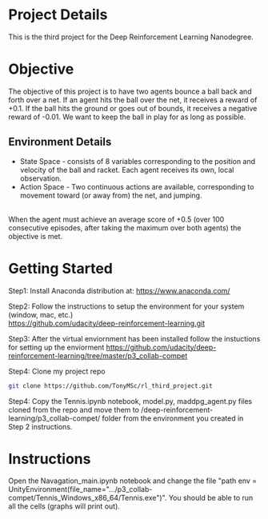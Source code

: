 # Project Details
This is the third project for the Deep Reinforcement Learning Nanodegree.  

# Objective
The objective of this project is to have two agents bounce a ball back and forth over a net.  If an agent hits the ball over the net, it receives a reward of +0.1.  If the ball hits the ground or goes out of bounds, it receives a negative reward of -0.01.  We want to keep the ball in play for as long as possible.

## Environment Details
* State Space - consists of 8 variables corresponding to the position and velocity of the ball and racket. Each agent receives its own, local observation. 
* Action Space - Two continuous actions are available, corresponding to movement toward (or away from) the net, and jumping.

<br> When the agent must achieve an average score of +0.5 (over 100 consecutive episodes, after taking the maximum over both agents) the objective is met.

# Getting Started
Step1:
Install Anaconda distribution at:
https://www.anaconda.com/

Step2:
Follow the instructions to setup the environment for your system (window, mac, etc.) \
https://github.com/udacity/deep-reinforcement-learning.git

Step3:
After the virtual enviornment has been installed follow the instuctions for setting up the enviorment
https://github.com/udacity/deep-reinforcement-learning/tree/master/p3_collab-compet

Step4:
Clone my project repo

```bash
git clone https://github.com/TonyMSc/rl_third_project.git
```

Step4:
Copy the Tennis.ipynb notebook, model.py, maddpg_agent.py files cloned from the repo and move them to /deep-reinforcement-learning/p3_collab-compet/ folder from the environment you created in Step 2 instructions.


# Instructions
Open the Navagation_main.ipynb notebook and change the file "path env = UnityEnvironment(file_name=".../p3_collab-compet/Tennis_Windows_x86_64/Tennis.exe")". You should be able to run all the cells (graphs will print out).  


